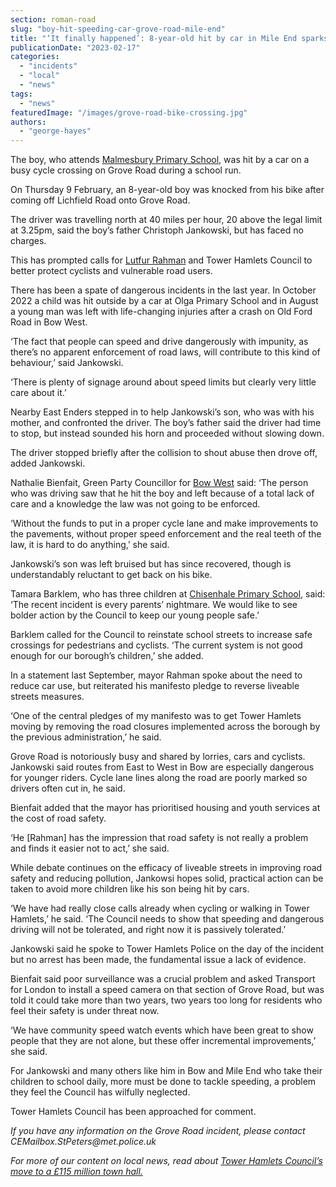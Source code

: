 ```yaml
---
section: roman-road
slug: "boy-hit-speeding-car-grove-road-mile-end"
title: "‘It finally happened’: 8-year-old hit by car in Mile End sparks calls for pedestrian safety improvements"
publicationDate: "2023-02-17"
categories: 
  - "incidents"
  - "local"
  - "news"
tags: 
  - "news"
featuredImage: "/images/grove-road-bike-crossing.jpg"
authors: 
  - "george-hayes"
---
```


The boy, who attends [Malmesbury Primary School](https://romanroadlondon.com/east-end-teachers-winter-strikes-mile-end-bethnal-green/), was hit by a car on a busy cycle crossing on Grove Road during a school run.

On Thursday 9 February, an 8-year-old boy was knocked from his bike after coming off Lichfield Road onto Grove Road.

The driver was travelling north at 40 miles per hour, 20 above the legal limit at 3.25pm, said the boy’s father Christoph Jankowski, but has faced no charges.

This has prompted calls for [Lutfur Rahman](https://romanroadlondon.com/schools-write-mayor-lutfur-rahman-supporting-liveable-streets-tower-hamlets/) and Tower Hamlets Council to better protect cyclists and vulnerable road users.

There has been a spate of dangerous incidents in the last year. In October 2022 a child was hit outside by a car at Olga Primary School and in August a young man was left with life-changing injuries after a crash on Old Ford Road in Bow West.

‘The fact that people can speed and drive dangerously with impunity, as there’s no apparent enforcement of road laws, will contribute to this kind of behaviour,’ said Jankowski.

‘There is plenty of signage around about speed limits but clearly very little care about it.’

Nearby East Enders stepped in to help Jankowski’s son, who was with his mother, and confronted the driver. The boy’s father said the driver had time to stop, but instead sounded his horn and proceeded without slowing down.

The driver stopped briefly after the collision to shout abuse then drove off, added Jankowski.

Nathalie Bienfait, Green Party Councillor for [Bow West](https://romanroadlondon.com/rachel-whitereads-house-bows-legacy/) said: ‘The person who was driving saw that he hit the boy and left because of a total lack of care and a knowledge the law was not going to be enforced.

‘Without the funds to put in a proper cycle lane and make improvements to the pavements, without proper speed enforcement and the real teeth of the law, it is hard to do anything,’ she said.

Jankowski’s son was left bruised but has since recovered, though is understandably reluctant to get back on his bike.

Tamara Barklem, who has three children at [Chisenhale Primary School](https://romanroadlondon.com/chisenhale-play-space-removed-overnight/), said: ‘The recent incident is every parents’ nightmare. We would like to see bolder action by the Council to keep our young people safe.’

Barklem called for the Council to reinstate school streets to increase safe crossings for pedestrians and cyclists. ‘The current system is not good enough for our borough’s children,’ she added.

In a statement last September, mayor Rahman spoke about the need to reduce car use, but reiterated his manifesto pledge to reverse liveable streets measures.

‘One of the central pledges of my manifesto was to get Tower Hamlets moving by removing the road closures implemented across the borough by the previous administration,’ he said.

Grove Road is notoriously busy and shared by lorries, cars and cyclists. Jankowski said routes from East to West in Bow are especially dangerous for younger riders. Cycle lane lines along the road are poorly marked so drivers often cut in, he said.

Bienfait added that the mayor has prioritised housing and youth services at the cost of road safety.

‘He \[Rahman\] has the impression that road safety is not really a problem and finds it easier not to act,’ she said.

While debate continues on the efficacy of liveable streets in improving road safety and reducing pollution, Jankowsi hopes solid, practical action can be taken to avoid more children like his son being hit by cars.

‘We have had really close calls already when cycling or walking in Tower Hamlets,’ he said. ‘The Council needs to show that speeding and dangerous driving will not be tolerated, and right now it is passively tolerated.’

Jankowski said he spoke to Tower Hamlets Police on the day of the incident but no arrest has been made, the fundamental issue a lack of evidence.

Bienfait said poor surveillance was a crucial problem and asked Transport for London to install a speed camera on that section of Grove Road, but was told it could take more than two years, two years too long for residents who feel their safety is under threat now.

‘We have community speed watch events which have been great to show people that they are not alone, but these offer incremental improvements,’ she said.

For Jankowski and many others like him in Bow and Mile End who take their children to school daily, more must be done to tackle speeding, a problem they feel the Council has wilfully neglected.

Tower Hamlets Council has been approached for comment.

_If you have any information on the Grove Road incident, please contact CEMailbox.StPeters@met._police_.uk_

_For more of our content on local news, read about_ [_Tower Hamlets Council’s move to a £115 million town hall._](https://romanroadlondon.com/tower-hamlets-town-hall-moves-whitechapel-former-royal-london-hospital/)


